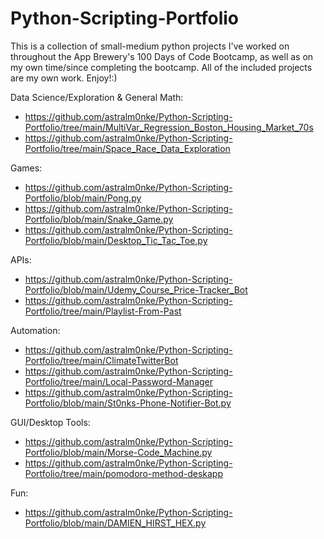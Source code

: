 # Python-Scripting-Portfolio
This is a collection of small-medium python projects I've worked on throughout the App Brewery's 100 Days of Code Bootcamp, as well as on my own time/since completing the bootcamp. All of the included projects are my own work. Enjoy!:)

Data Science/Exploration & General Math:
+ https://github.com/astralm0nke/Python-Scripting-Portfolio/tree/main/MultiVar_Regression_Boston_Housing_Market_70s
+ https://github.com/astralm0nke/Python-Scripting-Portfolio/tree/main/Space_Race_Data_Exploration

Games:
+ https://github.com/astralm0nke/Python-Scripting-Portfolio/blob/main/Pong.py
+ https://github.com/astralm0nke/Python-Scripting-Portfolio/blob/main/Snake_Game.py
+ https://github.com/astralm0nke/Python-Scripting-Portfolio/blob/main/Desktop_Tic_Tac_Toe.py

APIs:
+ https://github.com/astralm0nke/Python-Scripting-Portfolio/blob/main/Udemy_Course_Price-Tracker_Bot
+ https://github.com/astralm0nke/Python-Scripting-Portfolio/tree/main/Playlist-From-Past

Automation:
+ https://github.com/astralm0nke/Python-Scripting-Portfolio/tree/main/ClimateTwitterBot
+ https://github.com/astralm0nke/Python-Scripting-Portfolio/tree/main/Local-Password-Manager
+ https://github.com/astralm0nke/Python-Scripting-Portfolio/blob/main/St0nks-Phone-Notifier-Bot.py

GUI/Desktop Tools:
+ https://github.com/astralm0nke/Python-Scripting-Portfolio/blob/main/Morse-Code_Machine.py
+ https://github.com/astralm0nke/Python-Scripting-Portfolio/tree/main/pomodoro-method-deskapp

Fun:
+ https://github.com/astralm0nke/Python-Scripting-Portfolio/blob/main/DAMIEN_HIRST_HEX.py
